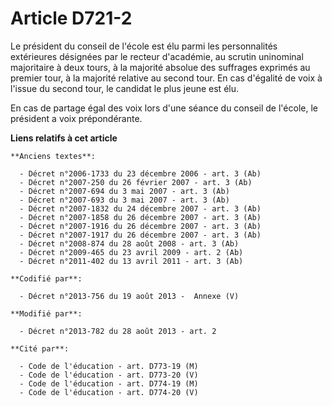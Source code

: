 # Article D721-2

Le président du conseil de l'école est élu parmi les personnalités extérieures désignées par le recteur d'académie, au
scrutin uninominal majoritaire à deux tours, à la majorité absolue des suffrages exprimés au premier tour, à la majorité
relative au second tour. En cas d'égalité de voix à l'issue du second tour, le candidat le plus jeune est élu. 

En cas de partage égal des voix lors d'une séance du conseil de l'école, le président a voix prépondérante.

**Liens relatifs à cet article**

	**Anciens textes**:

	  - Décret n°2006-1733 du 23 décembre 2006 - art. 3 (Ab)
	  - Décret n°2007-250 du 26 février 2007 - art. 3 (Ab)
	  - Décret n°2007-694 du 3 mai 2007 - art. 3 (Ab)
	  - Décret n°2007-693 du 3 mai 2007 - art. 3 (Ab)
	  - Décret n°2007-1832 du 24 décembre 2007 - art. 3 (Ab)
	  - Décret n°2007-1858 du 26 décembre 2007 - art. 3 (Ab)
	  - Décret n°2007-1916 du 26 décembre 2007 - art. 3 (Ab)
	  - Décret n°2007-1917 du 26 décembre 2007 - art. 3 (Ab)
	  - Décret n°2008-874 du 28 août 2008 - art. 3 (Ab)
	  - Décret n°2009-465 du 23 avril 2009 - art. 2 (Ab)
	  - Décret n°2011-402 du 13 avril 2011 - art. 3 (Ab)

	**Codifié par**:

	  - Décret n°2013-756 du 19 août 2013 -  Annexe (V)

	**Modifié par**:

	  - Décret n°2013-782 du 28 août 2013 - art. 2

	**Cité par**:

	  - Code de l'éducation - art. D773-19 (M)
	  - Code de l'éducation - art. D773-20 (V)
	  - Code de l'éducation - art. D774-19 (M)
	  - Code de l'éducation - art. D774-20 (V)
